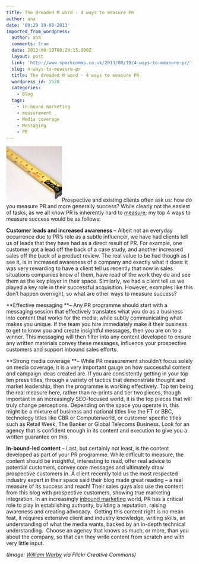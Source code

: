 ```yaml
---
title: The dreaded M word - 4 ways to measure PR
author: ana
date: '09:29 19-08-2013'
imported_from_wordpress:
  author: ana
  comments: true
  date: 2013-08-19T08:29:15.000Z
  layout: post
  link: 'http://www.sparkcomms.co.uk/2013/08/19/4-ways-to-measure-pr/'
  slug: 4-ways-to-measure-pr
  title: The dreaded M word - 4 ways to measure PR
  wordpress_id: 1520
  categories:
    - Blog
  tags:
    - In-bound marketing
    - measurement
    - Media coverage
    - Messaging
    - PR
---
```


![Stanley tape measure](Pic-7-150x150.jpg)Prospective and existing clients often ask us: how do you measure PR and more generally success? While clearly not the easiest of tasks, as we all know PR is inherently hard to [measure](http://www.prweek.com/uk/news/1185338/); my top 4 ways to measure success would be as follows:

**Customer leads and increased awareness** – Albeit not an everyday occurrence due to PR’s role as a subtle influencer, we have had clients tell us of leads that they have had as a direct result of PR. For example, one customer got a lead off the back of a case study, and another increased sales off the back of a product review. The real value to be had though as I see it, is in increased awareness of a company and exactly what it does: it was very rewarding to have a client tell us recently that now in sales situations companies know of them, have read of the work they do and see them as the key player in their space. Similarly, we had a client tell us we played a key role in their successful acquisition. However, examples like this don’t happen overnight, so what are other ways to measure success?

**Effective messaging **– Any PR programme should start with a messaging session that effectively translates what you do as a business into content that works for the media; while subtly communicating what makes you unique. If the team you hire immediately make it their business to get to know you and create insightful messages, then you are on to a winner. This messaging will then filter into any content developed to ensure any written materials convey these messages, influence your prospective customers and support inbound sales efforts.

**Strong media coverage **– While PR measurement shouldn’t focus solely on media coverage, it is a very important gauge on how successful content and campaign ideas created are. If you are consistently getting in your top ten press titles, through a variety of tactics that demonstrate thought and market leadership, then the programme is working effectively. Top ten being the real measure here, rather than re-prints and tier two pieces, though important in an increasingly SEO-focused world, it is the top pieces that will truly change perceptions. Depending on the space you operate in, this might be a mixture of business and national titles like the FT or BBC, technology titles like CBR or Computerworld, or customer specific titles such as Retail Week, The Banker or Global Telecoms Business. Look for an agency that is confident enough in its content and execution to give you a written guarantee on this.

**In-bound-led content** – Last, but certainly not least, is the content developed as part of your PR programme. While difficult to measure, the content should be insightful, interesting to read, offer real advice to potential customers, convey core messages and ultimately draw prospective customers in. A client recently told us the most respected industry expert in their space said their blog made great reading – a real measure of its success and reach! Their sales guys also use the content from this blog with prospective customers, showing true marketing integration. In an increasingly [inbound marketing](http://www.hubspot.com/inbound-marketing) world, PR has a critical role to play in establishing authority, building a reputation, raising awareness and creating advocacy.  Getting this content right is no mean feat, it requires extensive client and industry knowledge, writing skills, an understanding of what the media wants, backed by an in-depth technical understanding.  Choose an agency that knows as much, or more, than you about the company, so that can they write content from scratch and with very little input.

_(Image: [William Warby](http://www.flickr.com/photos/wwarby/4915970843/) via Flickr Creative Commons)_
